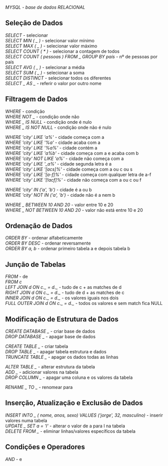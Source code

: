 *MYSQL - base de dados RELACIONAL*


## Seleção de Dados
*SELECT* - selecionar  
*SELECT MIN ( _ )* - selecionar valor mínimo  
*SELECT MAX ( _ )* - selecionar valor máximo  
*SELECT COUNT ( * )* - selecionar a contagem de todos  
*SELECT COUNT ( pessoas ) FROM _ GROUP BY país* - nº de pessoas por país  
*SELECT AVG ( _ )* - selecionar a média  
*SELECT SUM ( _ )* - selecionar a soma  
*SELECT DISTINCT* - selecionar todos os diferentes  
*SELECT _ AS _* - referir o valor por outro nome  



## Filtragem de Dados
*WHERE* - condição  
*WHERE NOT _* - condição onde não  
*WHERE _ IS NULL* - condição onde é nulo  
*WHERE _ IS NOT NULL* - condição onde não é nulo  

*WHERE 'city' LIKE 'a%'* - cidade começa com a  
*WHERE 'city' LIKE '%a'* - cidade acaba com a  
*WHERE 'city' LIKE '%a%'* - cidade contém a  
*WHERE 'city' LIKE 'a%b'* - cidade começa com a e acaba com b  
*WHERE 'city' NOT LIKE 'a%'* - cidade não começa com a  
*WHERE 'city' LIKE '_a%'* - cidade segunda letra é a  
*WHERE 'city' LIKE '[acs]%'* - cidade começa com a ou c ou s  
*WHERE 'city' LIKE '[a-f]%'* - cidade começa com qualquer letra de a-f  
*WHERE 'city' LIKE '[!acf]%'* - cidade não começa com a ou c ou f  

*WHERE 'city' IN ('a', 'b')* - cidade é a ou b  
*WHERE 'city' NOT IN ('a', 'b')* - cidade não é a nem b  

*WHERE _ BETWEEN 10 AND 20* - valor entre 10 e 20  
*WHERE _ NOT BETWEEN 10 AND 20* - valor não está entre 10 e 20  



## Ordenação de Dados
*ORDER BY* - ordenar alfabeticamente  
*ORDER BY DESC* - ordenar reversamente  
*ORDER BY a, b* - ordenar primeiro tabela a e depois tabela b  



## Junção de Tabelas
*FROM* - de  
*FROM c*  
*LEFT JOIN d ON c._ = d._* - tudo de c + as matches de d  
*RIGHT JOIN d ON c._ = d._* - tudo de d + as matches de c  
*INNER JOIN d ON c._ = d._* - os valores iguais nos dois  
*FULL OUTER JOIN d ON c._ = d._* - todos os valores e sem match fica NULL  



## Modificação de Estrutura de Dados
*CREATE DATABASE _* - criar base de dados  
*DROP DATABASE _* - apagar base de dados  

*CREATE TABLE _* - criar tabela  
*DROP TABLE _* - apagar tabela estrutura e dados  
*TRUNCATE TABLE _* - apagar os dados todas as linhas  

*ALTER TABLE _* - alterar estrutura da tabela  
*ADD _* - adicionar valores na tabela  
*DROP COLUMN _* - apagar uma coluna e os valores da tabela  

*RENAME _ TO _* - renomear para  



## Inserção, Atualização e Exclusão de Dados
*INSERT INTO _ ( nome, anos, sexo) VALUES ('jorge', 32, masculino)* - inserir valores numa tabela  
*UPDATE _ SET a = 'l'* - alterar o valor de a para l na tabela  
*DELETE FROM _* - eliminar linhas/valores específicos da tabela  



## Condições e Operadores
*AND* - e  
